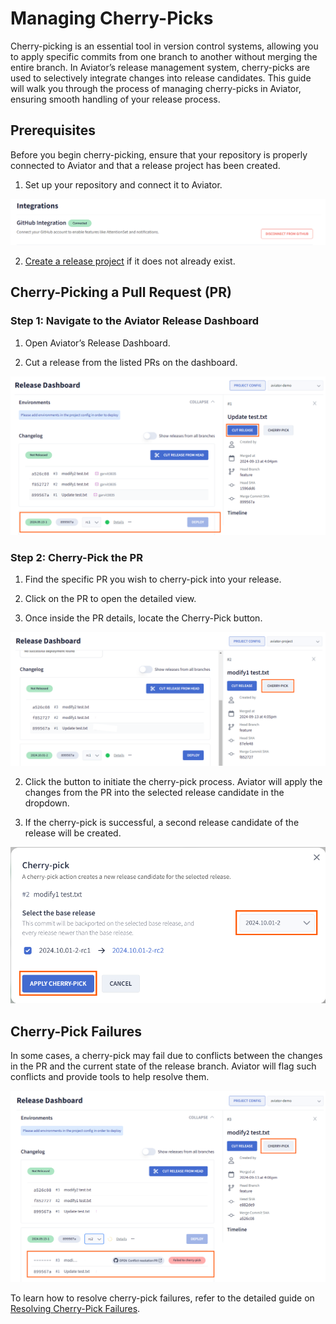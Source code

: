 # Managing Cherry-Picks

Cherry-picking is an essential tool in version control systems, allowing you to apply specific commits from one branch to another without merging the entire branch. In Aviator’s release management system, cherry-picks are used to selectively integrate changes into release candidates. This guide will walk you through the process of managing cherry-picks in Aviator, ensuring smooth handling of your release process.

## Prerequisites

Before you begin cherry-picking, ensure that your repository is properly connected to Aviator and that a release project has been created.

1. Set up your repository and connect it to Aviator.

![](../../.gitbook/assets/release-github-integration.png)

2. [Create a release project](./creating-a-release-project.md) if it does not already exist.

## Cherry-Picking a Pull Request (PR)

### Step 1: Navigate to the Aviator Release Dashboard

1. Open Aviator’s Release Dashboard.

2. Cut a release from the listed PRs on the dashboard.

![](../../.gitbook/assets/release-conflict-base-cut.png)

### Step 2: Cherry-Pick the PR

1. Find the specific PR you wish to cherry-pick into your release.

2. Click on the PR to open the detailed view.

3. Once inside the PR details, locate the Cherry-Pick button.

![](../../.gitbook/assets/release-cherry-pick-button.png)

2. Click the button to initiate the cherry-pick process. Aviator will apply the changes from the PR into the selected release candidate in the dropdown.

3. If the cherry-pick is successful, a second release candidate of the release will be created.

![](../../.gitbook/assets/release-cherry-pick-details.png)

## Cherry-Pick Failures

In some cases, a cherry-pick may fail due to conflicts between the changes in the PR and the current state of the release branch. Aviator will flag such conflicts and provide tools to help resolve them.

![](../../.gitbook/assets/release-conflict-cherry-pick.png)

To learn how to resolve cherry-pick failures, refer to the detailed guide on [Resolving Cherry-Pick Failures](./resolving-a-cherry-pick-failure.md).